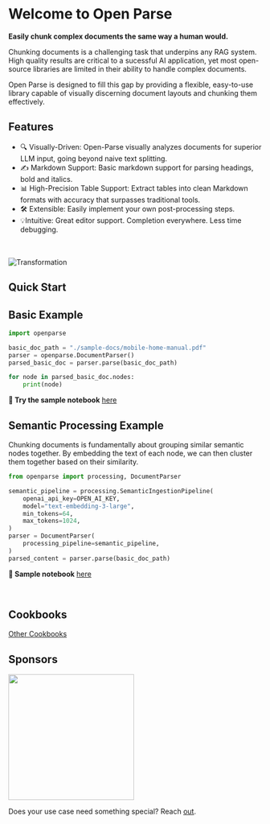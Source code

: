 # Welcome to Open Parse

**Easily chunk complex documents the same way a human would.**  

Chunking documents is a challenging task that underpins any RAG system.  High quality results are critical to a sucessful AI application, yet most open-source libraries are limited in their ability to handle complex documents.  

Open Parse is designed to fill this gap by providing a flexible, easy-to-use library capable of visually discerning document layouts and chunking them effectively.

## Features

- 🔍 Visually-Driven: Open-Parse visually analyzes documents for superior LLM input, going beyond naive text splitting.
- ✍️ Markdown Support: Basic markdown support for parsing headings, bold and italics.
- 📊 High-Precision Table Support: Extract tables into clean Markdown formats with accuracy that surpasses traditional tools.
- 🛠️ Extensible: Easily implement your own post-processing steps.
- 💡Intuitive: Great editor support. Completion everywhere. Less time debugging.

<br><br>
![Transformation](https://sergey-filimonov.nyc3.digitaloceanspaces.com/open-parse/docs/transformation.webp)


## Quick Start

## Basic Example

```python
import openparse

basic_doc_path = "./sample-docs/mobile-home-manual.pdf"
parser = openparse.DocumentParser()
parsed_basic_doc = parser.parse(basic_doc_path)

for node in parsed_basic_doc.nodes:
    print(node)
```

**📓 Try the sample notebook** <a href="https://colab.research.google.com/drive/1Z5B5gsnmhFKEFL-5yYIcoox7-jQao8Ep?usp=sharing" class="external-link" target="_blank">here</a>


## Semantic Processing Example

Chunking documents is fundamentally about grouping similar semantic nodes together. By embedding the text of each node, we can then cluster them together based on their similarity.

```python
from openparse import processing, DocumentParser

semantic_pipeline = processing.SemanticIngestionPipeline(
    openai_api_key=OPEN_AI_KEY,
    model="text-embedding-3-large",
    min_tokens=64,
    max_tokens=1024,
)
parser = DocumentParser(
    processing_pipeline=semantic_pipeline,
)
parsed_content = parser.parse(basic_doc_path)
```

**📓 Sample notebook** <a href="https://github.com/Filimoa/open-parse/blob/main/src/cookbooks/semantic_processing.ipynb" class="external-link" target="_blank">here</a>

<br>



## Cookbooks

[Other Cookbooks](https://github.com/Filimoa/open-parse/tree/main/src/cookbooks)


## Sponsors

<!-- sponsors -->

<a href="https://www.data.threesigma.ai/filings-ai" target="_blank" title="Three Sigma: AI for insurance filings."><img src="https://sergey-filimonov.nyc3.digitaloceanspaces.com/open-parse/marketing/three-sigma-wide.png" width="250"></a>

<!-- /sponsors -->

Does your use case need something special? Reach [out](https://www.linkedin.com/in/sergey-osu/).

